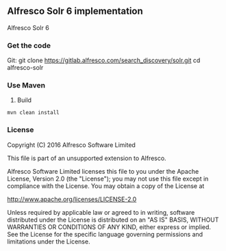 ## Alfresco Solr 6 implementation
Alfresco Solr 6
### Get the code

Git:
	git clone https://gitlab.alfresco.com/search_discovery/solr.git
	cd alfresco-solr

### Use Maven
1. Build
```
mvn clean install
```

### License
Copyright (C) 2016 Alfresco Software Limited

This file is part of an unsupported extension to Alfresco.

Alfresco Software Limited licenses this file
to you under the Apache License, Version 2.0 (the
"License"); you may not use this file except in compliance
with the License.  You may obtain a copy of the License at

 http://www.apache.org/licenses/LICENSE-2.0

Unless required by applicable law or agreed to in writing,
software distributed under the License is distributed on an
"AS IS" BASIS, WITHOUT WARRANTIES OR CONDITIONS OF ANY
KIND, either express or implied.  See the License for the
specific language governing permissions and limitations
under the License.
